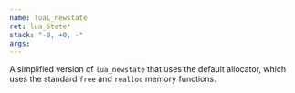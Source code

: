 ```yaml
---
name: luaL_newstate
ret: lua_State*
stack: "-0, +0, -"
args:
---
```


A simplified version of `lua_newstate` that uses the default allocator, which uses the standard `free` and `realloc` memory functions.
